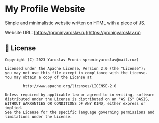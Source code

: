 # My Profile Website

Simple and minimalistic website written on HTML with a piece of JS.

Website URL: [https://proninyaroslav.ru](https://proninyaroslav.ru)

## 📄 License

    Copyright (C) 2023 Yaroslav Pronin <proninyaroslav@mail.ru>)

    Licensed under the Apache License, Version 2.0 (the "License");
    you may not use this file except in compliance with the License.
    You may obtain a copy of the License at

            http://www.apache.org/licenses/LICENSE-2.0

    Unless required by applicable law or agreed to in writing, software
    distributed under the License is distributed on an "AS IS" BASIS,
    WITHOUT WARRANTIES OR CONDITIONS OF ANY KIND, either express or implied.
    See the License for the specific language governing permissions and
    limitations under the License.
